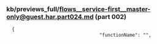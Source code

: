 ### kb/previews_full/flows__service-first__master-only@guest.har.part024.md (part 002)

```md
  {
                                  "functionName": "",
        
```

```
